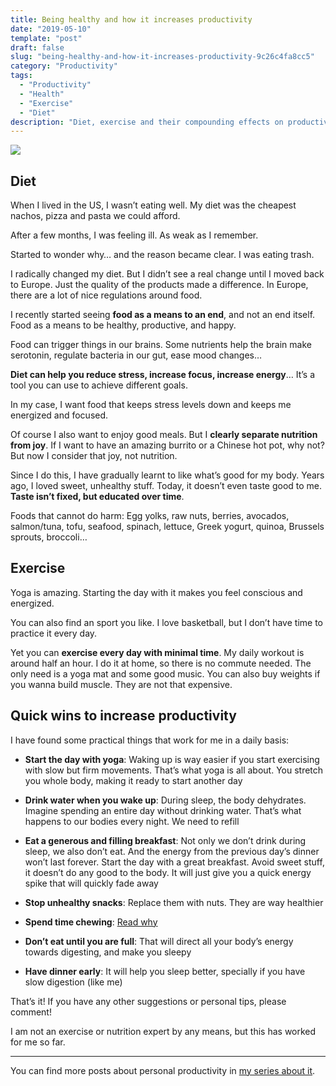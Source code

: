 ```yaml
---
title: Being healthy and how it increases productivity
date: "2019-05-10"
template: "post"
draft: false
slug: "being-healthy-and-how-it-increases-productivity-9c26c4fa8cc5"
category: "Productivity"
tags:
  - "Productivity"
  - "Health"
  - "Exercise"
  - "Diet"
description: "Diet, exercise and their compounding effects on productivity"
---
```


![](https://cdn-images-1.medium.com/max/2000/1*Su9F5hPDB5bed-JXDoliww.jpeg)

## Diet

When I lived in the US, I wasn’t eating well. My diet was the cheapest nachos, pizza and pasta we could afford.

After a few months, I was feeling ill. As weak as I remember.

Started to wonder why… and the reason became clear. I was eating trash.

I radically changed my diet. But I didn’t see a real change until I moved back to Europe. Just the quality of the products made a difference. In Europe, there are a lot of nice regulations around food.

I recently started seeing **food as a means to an end**, and not an end itself. Food as a means to be healthy, productive, and happy.

Food can trigger things in our brains. Some nutrients help the brain make serotonin, regulate bacteria in our gut, ease mood changes…

**Diet can help you reduce stress, increase focus, increase energy**… It’s a tool you can use to achieve different goals.

In my case, I want food that keeps stress levels down and keeps me energized and focused.

Of course I also want to enjoy good meals. But I **clearly separate nutrition from joy**. If I want to have an amazing burrito or a Chinese hot pot, why not? But now I consider that joy, not nutrition.

Since I do this, I have gradually learnt to like what’s good for my body. Years ago, I loved sweet, unhealthy stuff. Today, it doesn’t even taste good to me. **Taste isn’t fixed, but educated over time**.

Foods that cannot do harm: Egg yolks, raw nuts, berries, avocados, salmon/tuna, tofu, seafood, spinach, lettuce, Greek yogurt, quinoa, Brussels sprouts, broccoli…

## Exercise

Yoga is amazing. Starting the day with it makes you feel conscious and energized.

You can also find an sport you like. I love basketball, but I don’t have time to practice it every day.

Yet you can **exercise every day with minimal time**. My daily workout is around half an hour. I do it at home, so there is no commute needed. The only need is a yoga mat and some good music. You can also buy weights if you wanna build muscle. They are not that expensive.

## Quick wins to increase productivity

I have found some practical things that work for me in a daily basis:

* **Start the day with yoga**: Waking up is way easier if you start exercising with slow but firm movements. That’s what yoga is all about. You stretch you whole body, making it ready to start another day

* **Drink water when you wake up**: During sleep, the body dehydrates. Imagine spending an entire day without drinking water. That’s what happens to our bodies every night. We need to refill

* **Eat a generous and filling breakfast**: Not only we don’t drink during sleep, we also don’t eat. And the energy from the previous day’s dinner won’t last forever. Start the day with a great breakfast. Avoid sweet stuff, it doesn’t do any good to the body. It will just give you a quick energy spike that will quickly fade away

* **Stop unhealthy snacks**: Replace them with nuts. They are way healthier

* **Spend time chewing**: [Read why](https://thinktalkideas.com/blog/chewing?format=amp&__twitter_impression=true)

* **Don’t eat until you are full**: That will direct all your body’s energy towards digesting, and make you sleepy

* **Have dinner early**: It will help you sleep better, specially if you have slow digestion (like me)

That’s it! If you have any other suggestions or personal tips, please comment!

I am not an exercise or nutrition expert by any means, but this has worked for me so far.

---

You can find more posts about personal productivity in [my series about it](https://blog.luisivan.net/a-series-on-personal-productivity-640397638e8).
